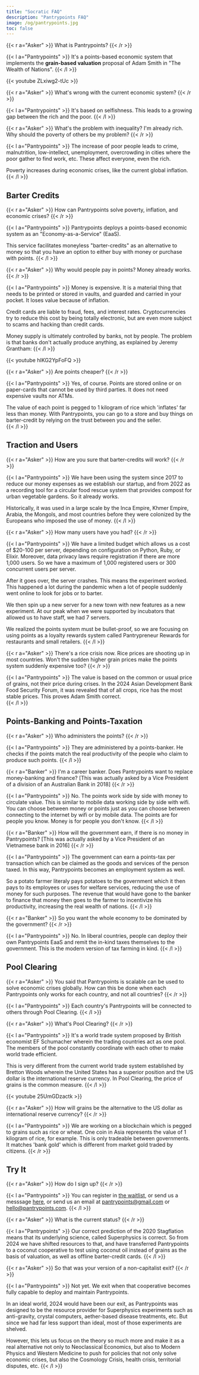```yaml
---
title: "Socratic FAQ"
description: "Pantrypoints FAQ"
image: /og/pantrypoints.jpg
toc: false
---
```




{{< r a="Asker" >}}
What is Pantrypoints?
{{< /r >}}

{{< l a="Pantrypoints" >}}
It's a points-based economic system that implements the **grain-based valuation** proposal of Adam Smith in "The Wealth of Nations". 
{{< /l >}}

{{< youtube ZLxiwg2-tUc >}}


{{< r a="Asker" >}}
What's wrong with the current economic system?
{{< /r >}}

{{< l a="Pantrypoints" >}}
It's based on selfishness. This leads to a growing gap between the rich and the poor.
{{< /l >}}

{{< r a="Asker" >}}
What's the problem with inequality? I'm already rich. Why should the poverty of others be my problem?
{{< /r >}}

{{< l a="Pantrypoints" >}}
The increase of poor people leads to crime, malnutrition, low-intellect, unemployment, overcrowding in cities where the poor gather to find work, etc. These affect everyone, even the rich.

Poverty increases during economic crises, like the current global inflation. 
{{< /l >}}


## Barter Credits

{{< r a="Asker" >}}
How can Pantrypoints solve poverty, inflation, and economic crises?
{{< /r >}}

{{< l a="Pantrypoints" >}}
Pantrypoints deploys a points-based economic system as an "Economy-as-a-Service" (EaaS). 

This service facilitates moneyless "barter-credits" as an alternative to money so that you have an option to either buy with money or purchase with points. 
{{< /l >}}

{{< r a="Asker" >}}
Why would people pay in points? Money already works.
{{< /r >}}

{{< l a="Pantrypoints" >}}
Money is expensive. It is a material thing that needs to be printed or stored in vaults, and guarded and carried in your pocket. It loses value because of inflation. 

Credit cards are liable to fraud, fees, and interest rates. Cryptocurrencies try to reduce this cost by being totally electronic, but are even more subject to scams and hacking than credit cards. 

Money supply is ultimately controlled by banks, not by people. The problem is that banks don't actually produce anything, as explained by Jeremy Grantham:
{{< /l >}}

{{< youtube hIKG2YpFoFQ >}}

{{< r a="Asker" >}}
Are points cheaper?
{{< /r >}}

{{< l a="Pantrypoints" >}}
Yes, of course. Points are stored online or on paper-cards that cannot be used by third parties. It does not need expensive vaults nor ATMs. 

The value of each point is pegged to 1 kilogram of rice which 'inflates' far less than money. With Pantrypoints, you can go to a store and buy things on barter-credit by relying on the trust between you and the seller.  
{{< /l >}}


## Traction and Users

{{< r a="Asker" >}}
How are you sure that barter-credits will work?
{{< /r >}}

{{< l a="Pantrypoints" >}}
We have been using the system since 2017 to reduce our money expenses as we establish our startup, and from 2022 as a recording tool for a circular food rescue system that provides compost for urban vegetable gardens. So it already works.

Historically, it was used in a large scale by the Inca Empire, Khmer Empire, Arabia, the Mongols, and most countries before they were colonized by the Europeans who imposed the use of money.
{{< /l >}}

{{< r a="Asker" >}}
How many users have you had?
{{< /r >}}


{{< l a="Pantrypoints" >}}
We have a limited budget which allows us a cost of $20-100 per server, depending on configuration on Python, Ruby, or Elixir. Moreover, data privacy laws require registration if there are more 1,000 users. So we have a maximum of 1,000 registered users or 300 concurrent users per server. 

After it goes over, the server crashes. This means the experiment worked. This happened a lot during the pandemic when a lot of people suddenly went online to look for jobs or to barter. 

We then spin up a new server for a new town with new features as a new experiment. At our peak when we were supported by incubators that allowed us to have staff, we had 7 servers. 

We realized the points system must be bullet-proof, so we are focusing on using points as a loyalty rewards system called Pantrypreneur Rewards for restaurants and small retailers. 
{{< /l >}}


{{< r a="Asker" >}}
There's a rice crisis now. Rice prices are shooting up in most countries. Won't the sudden higher grain prices make the points system suddenly expensive too? 
{{< /r >}}

{{< l a="Pantrypoints" >}}
The value is based on the common or usual price of grains, not their price during crises. In the 2024 Asian Development Bank Food Security Forum, it was revealed that of all crops, rice has the most stable prices. This proves Adam Smith correct.  
{{< /l >}}

## Points-Banking and Points-Taxation

{{< r a="Asker" >}}
Who administers the points?
{{< /r >}}

{{< l a="Pantrypoints" >}}
They are administered by a points-banker. He checks if the points match the real productivity of the people who claim to produce such points. 
{{< /l >}}

{{< r a="Banker" >}}
I'm a career banker. Does Pantrypoints want to replace money-banking and finance? [This was actually asked by a Vice President of a division of an Australian Bank in 2018]
{{< /r >}}

{{< l a="Pantrypoints" >}}
No. The points work side by side with money to circulate value. This is similar to mobile data working side by side with wifi. You can choose between money or points just as you can choose between connecting to the internet by wifi or by mobile data.  The points are for people you know. Money is for people you don't know. 
{{< /l >}}

{{< r a="Banker" >}}
How will the government earn, if there is no money in Pantrypoints? [This was actually asked by a Vice President of an Vietnamese bank in 2016]
{{< /r >}}

{{< l a="Pantrypoints" >}}
The government can earn a points-tax per transaction which can be claimed as the goods and services of the person taxed. In this way, Pantrypoints becomes an employment system as well.

So a potato farmer literaly pays potatoes to the government which it then pays to its employees or uses for welfare services, reducing the use of money for such purposes. The revenue that would have gone to the banker to finance that money then goes to the farmer to incentivize his productivity, increasing the real wealth of nations.
{{< /l >}}

<!-- ## Pantrypreneur and ISAIAH -->

{{< r a="Banker" >}}
So you want the whole economy to be dominated by the government?
{{< /r >}}

{{< l a="Pantrypoints" >}}
No. In liberal countries, people can deploy their own Pantrypoints EaaS and remit the in-kind taxes themselves to the government. This is the modern version of tax farming in kind. 
{{< /l >}}

<!--   can us  There will be private versions that businesses can use for operations. 

For example, it can be used to give points to employees so that the business can save on cash. We call this Pantrypreneur which will have its own machine learning system called ISAIAH.  -->

## Pool Clearing

{{< r a="Asker" >}}
You said that Pantrypoints is scalable can be used to solve economic crises globally. How can this be done when each Pantrypoints only works for each country, and not all countries? 
{{< /r >}}

{{< l a="Pantrypoints" >}}
Each country's Pantrypoints will be connected to others through Pool Clearing.
{{< /l >}}

{{< r a="Asker" >}}
What's Pool Clearing?
{{< /r >}}


{{< l a="Pantrypoints" >}}
It's a world trade system proposed by British economist EF Schumacher wherein the trading countries act as one pool. The members of the pool constantly coordinate with each other to make world trade efficient. 

This is very different from the current world trade system established by Bretton Woods wherein the United States has a superior position and the US dollar is the international reserve currency. In Pool Clearing, the price of grains is the common measure. 
{{< /l >}}

{{< youtube 25UmGDzactk >}}


{{< r a="Asker" >}}
How will grains be the alternative to the US dollar as international reserve currency?
{{< /r >}}

{{< l a="Pantrypoints" >}}
We are working on a blockchain which is pegged to grains such as rice or wheat. One coin in Asia represents the value of 1 kilogram of rice, for example. This is only tradeable between governments. It matches 'bank gold' which is different from market gold traded by citizens.
{{< /r >}}



## Try It

{{< r a="Asker" >}}
How do I sign up?
{{< /r >}}


{{< l a="Pantrypoints" >}}
You can register in [the waitlist](/register), or send us a messsage [here](/contact/), or send us an email at pantrypoints@gmail.com or hello@pantrypoints.com. 
{{< /l >}}


{{< r a="Asker" >}}
What is the current status?
{{< /r >}}


 <!-- ~~We will register a real company in Q4 2022 or Q1 2023 depending on the commitments that we get.~~ We piggyback on an NGO to help us implement them. -->

{{< l a="Pantrypoints" >}}
Our correct prediction of the 2020 Stagflation means that its underlying science, called Superphysics is correct. So from 2024 we have shifted resources to that, and have transferred Pantrypoints to a coconut cooperative to test using coconut oil instead of grains as the basis of valuation, as well as offline barter-credit cards.
{{< /l >}}

{{< r a="Asker" >}}
So that was your version of a non-capitalist exit?
{{< /r >}}

{{< l a="Pantrypoints" >}}
Not yet. We exit when that cooperative becomes fully capable to deploy and maintain Pantrypoints. 

In an ideal world, 2024 would have been our exit, as Pantrypoints was designed to be the resource provider for Superphysics experiments such as anti-gravity, crystal computers, aether-based disease treatments, etc. But since we had far less support than ideal, most of those experiments are shelved. 

However, this lets us focus on the theory so much more and make it as a real alternative not only to Neoclassical Economics, but also to Modern Physics and Western Medicine to push for policies that not only solve economic crises, but also the Cosmology Crisis, health crisis, territorial disputes, etc.
{{< /l >}}

<!-- We have a volunteers who test and contribute to maintain them. So please don't expect them to be bug-free yet.

We predicted that [there would be a global stagflation by 2020, followed by wars of which the effects would last to 2030 to 2035.](https://superphysics.org/social/supersociology/precrisis-years) This would make people interested in our solution sooner or later, and so we chose to play the (very) long game.

The Ukraine and Gaza war and the global inflation happened within that timeframe which proves our principles were correct. This is why we are expanding those principles (as Supereconomics) into Superphysics where we predict things for Physics, such as the failure of the Lambda CDM model.  -->